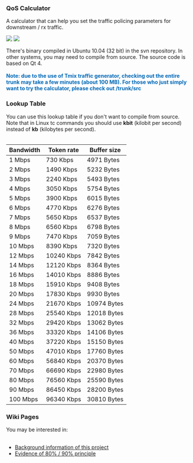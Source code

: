 ### QoS Calculator ###

A calculator that can help you set the traffic policing parameters for downstream / rx traffic.

<img src='http://qos-calculator.googlecode.com/svn/trunk/web/calculator-page-1.png'>

<img src='http://qos-calculator.googlecode.com/svn/trunk/web/calculator-page-2.png'>

There's binary compiled in Ubuntu 10.04 (32 bit) in the svn repository. In other systems, you may need to compile from source. The source code is based on Qt 4.<br>
<br>
<font color='#0068b7'><b>Note: due to the use of Tmix traffic generator, checking out the entire trunk may take a few minutes (about 100 MB). For those who just simply want to try the calculator, please check out /trunk/src</b></font>

<h3>Lookup Table</h3>

You can use this lookup table if you don't want to compile from source. Note that in Linux tc commands you should use <b>kbit</b> (kilobit per second) instead of <b>kb</b> (kilobytes per second).<br>
<br>
<table><thead><th> <b>Bandwidth</b> </th><th> <b>Token rate</b> </th><th> <b>Buffer size</b> </th></thead><tbody>
<tr><td> 1 Mbps </td><td> 730 Kbps </td><td> 4971 Bytes </td></tr>
<tr><td> 2 Mbps </td><td> 1490 Kbps </td><td> 5232 Bytes </td></tr>
<tr><td> 3 Mbps </td><td> 2240 Kbps </td><td> 5493 Bytes </td></tr>
<tr><td> 4 Mbps </td><td> 3050 Kbps </td><td> 5754 Bytes </td></tr>
<tr><td> 5 Mbps </td><td> 3900 Kbps </td><td> 6015 Bytes </td></tr>
<tr><td> 6 Mbps </td><td> 4770 Kbps </td><td> 6276 Bytes </td></tr>
<tr><td> 7 Mbps </td><td> 5650 Kbps </td><td> 6537 Bytes </td></tr>
<tr><td> 8 Mbps </td><td> 6560 Kbps </td><td> 6798 Bytes </td></tr>
<tr><td> 9 Mbps </td><td> 7470 Kbps </td><td> 7059 Bytes </td></tr>
<tr><td> 10 Mbps </td><td> 8390 Kbps </td><td> 7320 Bytes </td></tr>
<tr><td> 12 Mbps </td><td> 10240 Kbps </td><td> 7842 Bytes </td></tr>
<tr><td> 14 Mbps </td><td> 12120 Kbps </td><td> 8364 Bytes </td></tr>
<tr><td> 16 Mbps </td><td> 14010 Kbps </td><td> 8886 Bytes </td></tr>
<tr><td> 18 Mbps </td><td> 15910 Kbps </td><td> 9408 Bytes </td></tr>
<tr><td> 20 Mbps </td><td> 17830 Kbps </td><td> 9930 Bytes </td></tr>
<tr><td> 24 Mbps </td><td> 21670 Kbps </td><td> 10974 Bytes </td></tr>
<tr><td> 28 Mbps </td><td> 25540 Kbps </td><td> 12018 Bytes </td></tr>
<tr><td> 32 Mbps </td><td> 29420 Kbps </td><td> 13062 Bytes </td></tr>
<tr><td> 36 Mbps </td><td> 33320 Kbps </td><td> 14106 Bytes </td></tr>
<tr><td> 40 Mbps </td><td> 37220 Kbps </td><td> 15150 Bytes </td></tr>
<tr><td> 50 Mbps </td><td> 47010 Kbps </td><td> 17760 Bytes </td></tr>
<tr><td> 60 Mbps </td><td> 56840 Kbps </td><td> 20370 Bytes </td></tr>
<tr><td> 70 Mbps </td><td> 66690 Kbps </td><td> 22980 Bytes </td></tr>
<tr><td> 80 Mbps </td><td> 76560 Kbps </td><td> 25590 Bytes </td></tr>
<tr><td> 90 Mbps </td><td> 86450 Kbps </td><td> 28200 Bytes </td></tr>
<tr><td> 100 Mbps </td><td> 96340 Kbps </td><td> 30810 Bytes </td></tr></tbody></table>

<h3>Wiki Pages</h3>

You may be interested in:<br>
<br>
<ul><li><a href='https://code.google.com/p/qos-calculator/wiki/Background'>Background information of this project</a>
</li><li><a href='https://code.google.com/p/qos-calculator/wiki/Evidence'>Evidence of 80% / 90% principle</a>